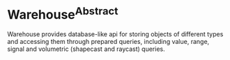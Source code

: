 # Warehouse<sup>Abstract</sup>

Warehouse provides database-like api for storing objects of different types and accessing them through prepared queries,
including value, range, signal and volumetric (shapecast and raycast) queries.
